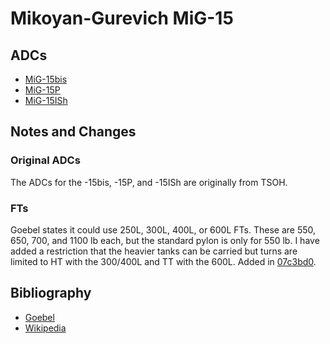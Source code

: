 # Mikoyan-Gurevich MiG-15

## ADCs

- [MiG-15bis](MiG-15bis.json)
- [MiG-15P](MiG-15P.json)
- [MiG-15ISh](MiG-15ISh.json)

## Notes and Changes

### Original ADCs

The ADCs for the -15bis, -15P, and -15ISh are originally from TSOH.

### FTs

Goebel states it could use 250L, 300L, 400L, or 600L FTs. These are 550, 650, 700, and 1100 lb each, but the standard pylon is only for 550 lb. I have added a restriction that the heavier tanks can be carried but turns are limited to HT with the 300/400L and TT with the 600L. Added in [07c3bd0](https://github.com/alanwatsonforster/glass/commit/07c3bd00f04050fffff80aca8ff9cbdee6edf7ce).

## Bibliography

- [Goebel](https://www.airvectors.net/avmig15_1.html)
- [Wikipedia](https://en.wikipedia.org/wiki/Mikoyan-Gurevich_MiG-15)
